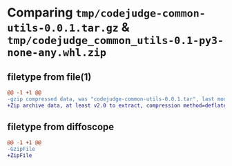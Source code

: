 # Comparing `tmp/codejudge-common-utils-0.0.1.tar.gz` & `tmp/codejudge_common_utils-0.1-py3-none-any.whl.zip`

## filetype from file(1)

```diff
@@ -1 +1 @@
-gzip compressed data, was "codejudge-common-utils-0.0.1.tar", last modified: Fri May 31 09:00:48 2024, max compression
+Zip archive data, at least v2.0 to extract, compression method=deflate
```

## filetype from diffoscope

```diff
@@ -1 +1 @@
-GzipFile
+ZipFile
```

